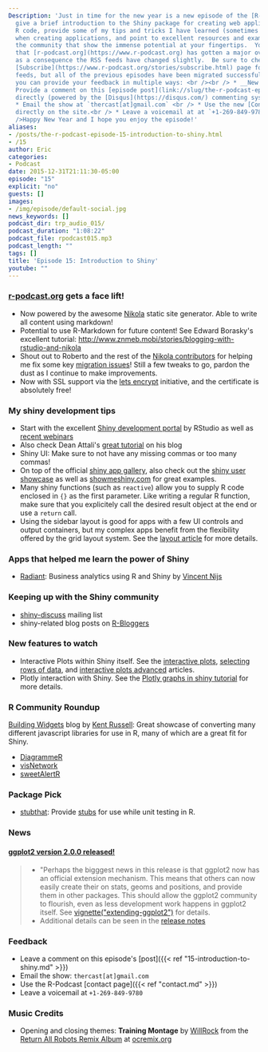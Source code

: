 ```yaml
---
Description: 'Just in time for the new year is a new episode of the [R-Podcast](https://www.r-podcast.org/)!  I
  give a brief introduction to the Shiny package for creating web applications using
  R code, provide some of my tips and tricks I have learned (sometimes the hard way)
  when creating applications, and point to excellent resources and example apps in
  the community that show the immense potential at your fingertips.  You will see
  that [r-podcast.org](https://www.r-podcast.org) has gotten a major overhaul, and
  as a consequence the RSS feeds have changed slightly.  Be sure to check out the
  [Subscribe](https://www.r-podcast.org/stories/subscribe.html) page for the updated
  feeds, but all of the previous episodes have been migrated successfully.  As always
  you can provide your feedback in multiple ways: <br /><br /> * __New Feature__:
  Provide a comment on this [episode post](link://slug/the-r-podcast-episode-15-introduction-to-shiny#disqus_thread)
  directly (powered by the [Disqus](https://disqus.com/) commenting system) <br />
  * Email the show at `thercast[at]gmail.com` <br /> * Use the new [Contact Form](https://www.r-podcast.org/stories/contact.html)
  directly on the site.<br /> * Leave a voicemail at at `+1-269-849-9780`.<br /><br
  />Happy New Year and I hope you enjoy the episode!'
aliases:
- /posts/the-r-podcast-episode-15-introduction-to-shiny.html
- /15
author: Eric
categories:
- Podcast
date: 2015-12-31T21:11:30-05:00
episode: "15"
explicit: "no"
guests: []
images:
- /img/episode/default-social.jpg
news_keywords: []
podcast_dir: trp_audio_015/
podcast_duration: "1:08:22"
podcast_file: rpodcast015.mp3
podcast_length: ""
tags: []
title: 'Episode 15: Introduction to Shiny'
youtube: ""
---
```


### [r-podcast.org](https://www.r-podcast.org) gets a face lift!

- Now powered by the awesome [Nikola](www.getnikola.com) static site generator.  Able to write all content using markdown!
- Potential to use R-Markdown for future content!  See Edward Borasky's excellent tutorial: http://www.znmeb.mobi/stories/blogging-with-rstudio-and-nikola
- Shout out to Roberto and the rest of the [Nikola contributors](https://getnikola.com/authors.html) for helping me fix some key [migration issues](https://groups.google.com/forum/#!topic/nikola-discuss/qYTaOoek-ic)!  Still a few tweaks to go, pardon the dust as I continue to make improvements.
- Now with SSL support via the [lets encrypt](https://letsencrypt.org/) initiative, and the certificate is absolutely free!

### My shiny development tips

- Start with the excellent [Shiny development portal](http://shiny.rstudio.com/) by RStudio as well as [recent webinars](https://www.rstudio.com/resources/webinars/)
- Also check Dean Attali's [great tutorial](http://deanattali.com/blog/building-shiny-apps-tutorial/) on his blog
- Shiny UI: Make sure to not have any missing commas or too many commas!
- On top of the official [shiny app gallery](http://shiny.rstudio.com/gallery/), also check out the [shiny user showcase](https://www.rstudio.com/products/shiny/shiny-user-showcase/) as well as [showmeshiny.com](http://www.showmeshiny.com/) for great examples.
- Many shiny functions (such as `reactive`) allow you to supply R code enclosed in `{}` as the first parameter.  Like writing a regular R function, make sure that you explicitely call the desired result object at the end or use a `return` call.
- Using the sidebar layout is good for apps with a few UI controls and output containers, but my complex apps benefit from the flexibility offered by the grid layout system.  See the [layout article](http://shiny.rstudio.com/articles/layout-guide.html) for more details.

### Apps that helped me learn the power of Shiny

- [Radiant](http://vnijs.github.io/radiant/): Business analytics using R and Shiny by [Vincent Nijs](https://github.com/vnijs)

### Keeping up with the Shiny community

- [shiny-discuss](https://groups.google.com/group/shiny-discuss) mailing list
- shiny-related blog posts on [R-Bloggers](r-bloggers.com)

### New features to watch

- Interactive Plots within Shiny itself.  See the [interactive plots](http://shiny.rstudio.com/articles/plot-interaction.html), [selecting rows of data](http://shiny.rstudio.com/articles/selecting-rows-of-data.html), and [interactive plots advanced](http://shiny.rstudio.com/articles/plot-interaction-advanced.html) articles.
- Plotly interaction with Shiny.  See the [Plotly graphs in shiny tutorial](https://plot.ly/r/shiny-tutorial/) for more details.

### R Community Roundup

[Building Widgets](http://www.buildingwidgets.com/) blog by [Kent Russell](https://github.com/timelyportfolio): Great showcase of converting many different javascript libraries for use in R, many of which are a great fit for Shiny.

- [DiagrammeR](http://rich-iannone.github.io/DiagrammeR/)
- [visNetwork](http://dataknowledge.github.io/visNetwork/)
- [sweetAlertR](http://www.buildingwidgets.com/blog/2015/6/29/week-25-sweetalertr)

### Package Pick

- [stubthat](https://github.com/sainathadapa/stubthat): Provide [stubs](http://stackoverflow.com/a/463305) for use while unit testing in R.  

### News

#### [ggplot2 version 2.0.0 released!](http://blog.rstudio.org/2015/12/21/ggplot2-2-0-0/)

> - "Perhaps the bigggest news in this release is that ggplot2 now has an official extension mechanism. This means that others can now easily create their on stats, geoms and positions, and provide them in other packages. This should allow the ggplot2 community to flourish, even as less development work happens in ggplot2 itself. See [vignette("extending-ggplot2")](https://cran.rstudio.com/web/packages/ggplot2/vignettes/extending-ggplot2.html) for details.
> - Additional details can be seen in the [release notes](https://github.com/hadley/ggplot2/releases/tag/v2.0.0)

### Feedback

- Leave a comment on this episode's [post]({{< ref "15-introduction-to-shiny.md" >}})
- Email the show: `thercast[at]gmail.com`
- Use the R-Podcast [contact page]({{< ref "contact.md" >}})
- Leave a voicemail at `+1-269-849-9780`

### Music Credits

- Opening and closing themes: __Training Montage__ by [WillRock](http://ocremix.org/artist/5043/willrock)  from the [Return All Robots Remix Album](http://ocremix.org/events/returnallrobots/) at [ocremix.org](http://ocremix.org/)
